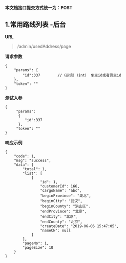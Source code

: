 
**本文档接口提交方式统一为：POST**


## 1.常用路线列表 -后台 ##

**URL**
>/admin/usedAddress/page


**请求参数**
    
    {
    	"params": {
            "id":337		//（必填）（int） 车主id或者货主id
    	},
    	"token": ""
    }

**测试入参**

    {
		 "params": 
		  {
			 "id":337	
		  },
		 "token": ""
    }

**响应示例**

	{
		"code": 1,
		"msg": "success",
		"data": {
			"total": 1,
			"list": [
				{
					"id": 1,
					"customerId": 166,
					"cargoName": "abc",
					"beginProvince": "湖北",
					"beginCity": "武汉",
					"beginCounty": "洪山区",
					"endProvince": "北京",
					"endCity": "北京",
					"endCounty": "北京",
					"createDate": "2019-06-06 15:47:05",
					"nameCN": null
				}
			],
			"pageNo": 1,
			"pageSize": 10
		}
	}
	
<br><br><br>

